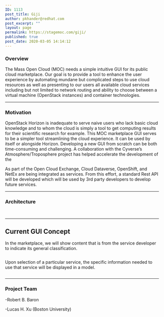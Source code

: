 ```yaml
---
ID: 1113
post_title: Giji
author: pkhander@redhat.com
post_excerpt: ""
layout: page
permalink: https://stagemoc.com/giji/
published: true
post_date: 2020-03-05 14:14:12
---
```

<!-- wp:group -->
<div class="wp-block-group"><div class="wp-block-group__inner-container"><!-- wp:heading {"level":3} -->
<h3><strong>Overview</strong></h3>
<!-- /wp:heading -->

<!-- wp:paragraph {"fontSize":"medium"} -->
<p class="has-medium-font-size">The Mass Open Cloud (MOC) needs a simple intuitive GUI for its public cloud marketplace. Our goal is to provide a tool to enhance  the user experience by automating mundane but complicated steps to use  cloud resources as well as presenting to our users all available cloud  services including but not limited to network routing and ability to  choose between a virtual machine (OpenStack instances) and container  technologies. </p>
<!-- /wp:paragraph --></div></div>
<!-- /wp:group -->

<!-- wp:separator -->
<hr class="wp-block-separator"/>
<!-- /wp:separator -->

<!-- wp:group -->
<div class="wp-block-group"><div class="wp-block-group__inner-container"><!-- wp:heading {"level":3} -->
<h3>Motivation</h3>
<!-- /wp:heading -->

<!-- wp:paragraph {"fontSize":"medium"} -->
<p class="has-medium-font-size">OpenStack  Horizon is inadequate to serve naive users who lack basic cloud  knowledge and to whom the cloud is simply a tool to get computing  results for their scientific research for example. This  MOC marketplace GUI serves to be a simpler tool streamlining the cloud  experience. It can be used by itself or alongside Horizon. Developing  a new GUI from scratch can be both time-consuming and challenging. A  collaboration with the Cyverse’s Atmosphere/Troposphere project has helped accelerate the development of the </p>
<!-- /wp:paragraph -->

<!-- wp:paragraph {"fontSize":"medium"} -->
<p class="has-medium-font-size">As part of the Open Cloud Exchange, Cloud Dataverse, OpenShift, and  NetEx are being integrated as services.   From this effort, a standard  Rest API will be developed which will be used by 3rd party developers to  develop future services.</p>
<!-- /wp:paragraph --></div></div>
<!-- /wp:group -->

<!-- wp:separator -->
<hr class="wp-block-separator"/>
<!-- /wp:separator -->

<!-- wp:group -->
<div class="wp-block-group"><div class="wp-block-group__inner-container"><!-- wp:heading {"level":3} -->
<h3><strong>Architecture</strong></h3>
<!-- /wp:heading -->

<!-- wp:columns -->
<div class="wp-block-columns"><!-- wp:column -->
<div class="wp-block-column"><!-- wp:image {"id":1114,"sizeSlug":"large"} -->
<figure class="wp-block-image size-large"><img src="http://stagemoc.com/wp-content/uploads/2020/03/flowchart.png" alt="" class="wp-image-1114"/></figure>
<!-- /wp:image --></div>
<!-- /wp:column -->

<!-- wp:column -->
<div class="wp-block-column"><!-- wp:image {"id":1115,"sizeSlug":"large"} -->
<figure class="wp-block-image size-large"><img src="http://stagemoc.com/wp-content/uploads/2020/03/giji.001.png" alt="" class="wp-image-1115"/></figure>
<!-- /wp:image --></div>
<!-- /wp:column --></div>
<!-- /wp:columns --></div></div>
<!-- /wp:group -->

<!-- wp:separator -->
<hr class="wp-block-separator"/>
<!-- /wp:separator -->

<!-- wp:group -->
<div class="wp-block-group"><div class="wp-block-group__inner-container"><!-- wp:heading -->
<h2>Current GUI Concept</h2>
<!-- /wp:heading -->

<!-- wp:paragraph {"fontSize":"medium"} -->
<p class="has-medium-font-size">In the marketplace, we will show content that is from the service developer to indicate its general classification.</p>
<!-- /wp:paragraph -->

<!-- wp:image {"id":1119,"sizeSlug":"large"} -->
<figure class="wp-block-image size-large"><img src="https://stagemoc.com/wp-content/uploads/2020/03/Screen-Shot-2017-07-21-at-09.16.25-1024x625.png" alt="" class="wp-image-1119"/></figure>
<!-- /wp:image -->

<!-- wp:paragraph {"fontSize":"medium"} -->
<p class="has-medium-font-size">Upon selection of a particular service, the specific information needed to use that service will be displayed in a model.</p>
<!-- /wp:paragraph -->

<!-- wp:image {"id":1120,"sizeSlug":"large"} -->
<figure class="wp-block-image size-large"><img src="https://stagemoc.com/wp-content/uploads/2020/03/giji.005.png" alt="" class="wp-image-1120"/></figure>
<!-- /wp:image --></div></div>
<!-- /wp:group -->

<!-- wp:separator -->
<hr class="wp-block-separator"/>
<!-- /wp:separator -->

<!-- wp:group -->
<div class="wp-block-group"><div class="wp-block-group__inner-container"><!-- wp:heading {"level":3} -->
<h3>Project Team</h3>
<!-- /wp:heading -->

<!-- wp:paragraph {"fontSize":"medium"} -->
<p class="has-medium-font-size">-Robert B. Baron</p>
<!-- /wp:paragraph -->

<!-- wp:paragraph {"fontSize":"medium"} -->
<p class="has-medium-font-size">-Lucas H. Xu (Boston University) </p>
<!-- /wp:paragraph --></div></div>
<!-- /wp:group -->